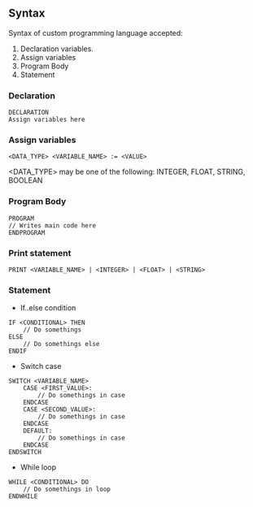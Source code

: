 ## Syntax

Syntax of custom programming language accepted:

1. Declaration variables.
2. Assign variables 
3. Program Body
4. Statement

### Declaration

```
DECLARATION
Assign variables here
``` 

### Assign variables

```
<DATA_TYPE> <VARIABLE_NAME> := <VALUE>
```
<DATA_TYPE> may be one of the following: INTEGER, FLOAT, STRING, BOOLEAN

### Program Body
```
PROGRAM
// Writes main code here
ENDPROGRAM
```

### Print statement

```
PRINT <VARIABLE_NAME> | <INTEGER> | <FLOAT> | <STRING>
```


### Statement
* If..else condition
```
IF <CONDITIONAL> THEN
	// Do somethings
ELSE
	// Do somethings else
ENDIF
```
* Switch case
```
SWITCH <VARIABLE_NAME>
	CASE <FIRST_VALUE>: 
		// Do somethings in case
	ENDCASE
	CASE <SECOND_VALUE>: 
		// Do somethings in case
	ENDCASE
	DEFAULT:
		// Do somethings in case
	ENDCASE
ENDSWITCH
```
* While loop
```
WHILE <CONDITIONAL> DO
	// Do somethings in loop
ENDWHILE
```